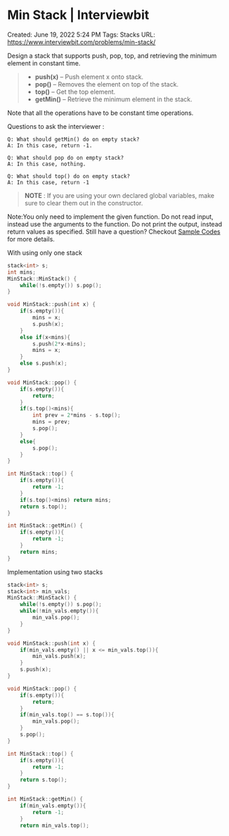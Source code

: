 # Min Stack | Interviewbit

Created: June 19, 2022 5:24 PM
Tags: Stacks
URL: https://www.interviewbit.com/problems/min-stack/

Design a stack that supports push, pop, top, and retrieving the minimum element in constant time.

> 
> 
> - **push(x)** – Push element x onto stack.
> - **pop()** – Removes the element on top of the stack.
> - **top()** – Get the top element.
> - **getMin()** – Retrieve the minimum element in the stack.

Note that all the operations have to be constant time operations.

Questions to ask the interviewer :

```
Q: What should getMin() do on empty stack?
A: In this case, return -1.

Q: What should pop do on empty stack?
A: In this case, nothing.

Q: What should top() do on empty stack?
A: In this case, return -1

```

> 
> 
> 
> **NOTE** : If you are using your own declared global variables, make sure to clear them out in the constructor.
> 

Note:You only need to implement the given function. Do not read input, instead use the arguments to the function. Do not print the output, instead return values as specified. Still have a question? Checkout [Sample Codes](https://www.interviewbit.com/pages/sample_codes/) for more details.

With using only one stack

```cpp
stack<int> s;
int mins;
MinStack::MinStack() {
    while(!s.empty()) s.pop();
}

void MinStack::push(int x) {
    if(s.empty()){
        mins = x;
        s.push(x);
    }
    else if(x<mins){
        s.push(2*x-mins);
        mins = x;
    }
    else s.push(x);
}

void MinStack::pop() {
    if(s.empty()){
        return;
    }
    if(s.top()<mins){
        int prev = 2*mins - s.top();
        mins = prev;
        s.pop();
    }
    else{
        s.pop();
    }
}

int MinStack::top() {
    if(s.empty()){
        return -1;
    }
    if(s.top()<mins) return mins;
    return s.top();
}

int MinStack::getMin() {
    if(s.empty()){
        return -1;
    }
    return mins;
}
```

Implementation using two stacks

```cpp
stack<int> s;
stack<int> min_vals;
MinStack::MinStack() {
    while(!s.empty()) s.pop();
    while(!min_vals.empty()){
        min_vals.pop();
    }
}

void MinStack::push(int x) {
    if(min_vals.empty() || x <= min_vals.top()){
        min_vals.push(x);
    }
    s.push(x);
}

void MinStack::pop() {
    if(s.empty()){
        return;
    }
    if(min_vals.top() == s.top()){
        min_vals.pop();
    }
    s.pop();
}

int MinStack::top() {
    if(s.empty()){
        return -1;
    }
    return s.top();
}

int MinStack::getMin() {
    if(min_vals.empty()){
        return -1;
    }
    return min_vals.top();
```